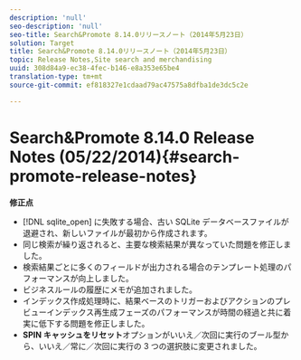 ```yaml
---
description: 'null'
seo-description: 'null'
seo-title: Search&Promote 8.14.0リリースノート（2014年5月23日）
solution: Target
title: Search&Promote 8.14.0リリースノート（2014年5月23日）
topic: Release Notes,Site search and merchandising
uuid: 308d84a9-ec38-4fec-b146-e8a353e65be4
translation-type: tm+mt
source-git-commit: ef818327e1cdaad79ac47575a8dfba1de3dc5c2e

---
```



# Search&amp;Promote 8.14.0 Release Notes (05/22/2014){#search-promote-release-notes}

**修正点**

* [!DNL sqlite_open] に失敗する場合、古い SQLite データベースファイルが退避され、新しいファイルが最初から作成されます。
* 同じ検索が繰り返されると、主要な検索結果が異なっていた問題を修正しました。
* 検索結果ごとに多くのフィールドが出力される場合のテンプレート処理のパフォーマンスが向上しました。
* ビジネスルールの履歴にメモが追加されました。
* インデックス作成処理時に、結果ベースのトリガーおよびアクションのプレビューインデックス再生成フェーズのパフォーマンスが時間の経過と共に着実に低下する問題を修正しました。
* **SPIN キャッシュをリセット**&#x200B;オプションがいいえ／次回に実行のブール型から、いいえ／常に／次回に実行の 3 つの選択肢に変更されました。

